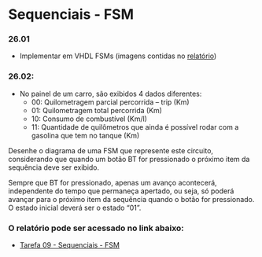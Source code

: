# Sequenciais - FSM

### 26.01
-  Implementar em VHDL FSMs
(imagens contidas no [relatório](https://docs.google.com/document/d/1yMIu23SFs_Qp87BPBtRs71kD41G_RGBMe2QIa2dSaZ8/edit?usp=sharing))

### 26.02:

- No painel de um carro, são exibidos 4 dados diferentes:  
  - 00: Quilometragem parcial percorrida – trip (Km)  
  - 01: Quilometragem total percorrida (Km)  
  - 10: Consumo de combustível (Km/l)  
  - 11: Quantidade de quilômetros que ainda é possível rodar com a gasolina que tem no tanque (Km)  

Desenhe o diagrama de uma FSM que represente este circuito, considerando que quando um botão BT for pressionado o próximo item da sequência deve ser exibido.  

Sempre que BT for pressionado, apenas um avanço acontecerá, independente do tempo que permaneça apertado, ou seja, só poderá avançar para o próximo item da sequência quando o botão for pressionado.  O estado inicial deverá ser o estado “01”.

### O relatório pode ser acessado no link abaixo:

- [Tarefa 09 - Sequenciais - FSM](https://docs.google.com/document/d/1yMIu23SFs_Qp87BPBtRs71kD41G_RGBMe2QIa2dSaZ8/edit?usp=sharing)

